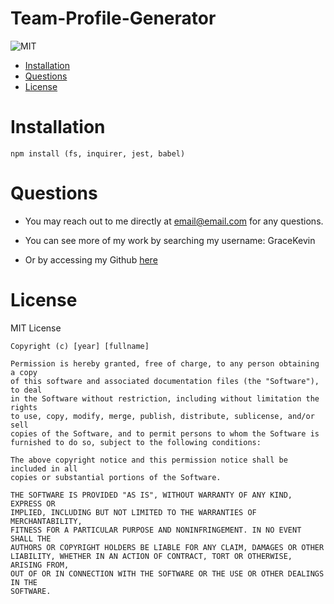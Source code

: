 # Team-Profile-Generator
  ![MIT](https://img.shields.io/badge/License-MIT-blue)
  * [Installation](#installation)
  * [Questions](#questions)
  * [License](#license)
  
  # Installation
    npm install (fs, inquirer, jest, babel)

  # Questions
  *  You may  reach out to me directly at email@email.com for any questions.

  
  * You can see more of my work by searching my username: GraceKevin
  * Or by accessing my Github [here](https://github.com/GraceKevin)
  # License

   
  MIT License

    Copyright (c) [year] [fullname]
    
    Permission is hereby granted, free of charge, to any person obtaining a copy
    of this software and associated documentation files (the "Software"), to deal
    in the Software without restriction, including without limitation the rights
    to use, copy, modify, merge, publish, distribute, sublicense, and/or sell
    copies of the Software, and to permit persons to whom the Software is
    furnished to do so, subject to the following conditions:
    
    The above copyright notice and this permission notice shall be included in all
    copies or substantial portions of the Software.
    
    THE SOFTWARE IS PROVIDED "AS IS", WITHOUT WARRANTY OF ANY KIND, EXPRESS OR
    IMPLIED, INCLUDING BUT NOT LIMITED TO THE WARRANTIES OF MERCHANTABILITY,
    FITNESS FOR A PARTICULAR PURPOSE AND NONINFRINGEMENT. IN NO EVENT SHALL THE
    AUTHORS OR COPYRIGHT HOLDERS BE LIABLE FOR ANY CLAIM, DAMAGES OR OTHER
    LIABILITY, WHETHER IN AN ACTION OF CONTRACT, TORT OR OTHERWISE, ARISING FROM,
    OUT OF OR IN CONNECTION WITH THE SOFTWARE OR THE USE OR OTHER DEALINGS IN THE
    SOFTWARE.

